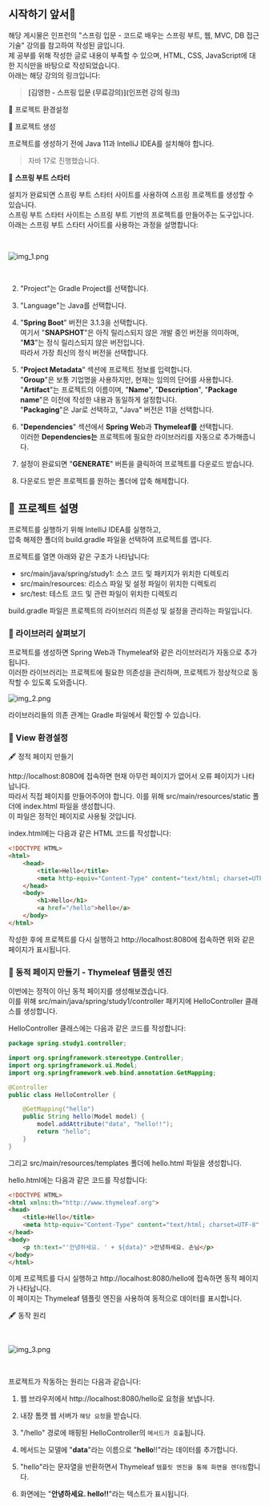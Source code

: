 [//]: # (<🍃😕📃📁📗🖋️)


## 시작하기 앞서🍃

해당 게시물은 인프런의 "스프링 입문 - 코드로 배우는 스프링 부트, 웹, MVC, DB 접근 기술" 강의를 참고하여 작성된 글입니다.   
제 공부를 위해 작성한 글로 내용이 부족할 수 있으며, HTML, CSS, JavaScript에 대한 지식만을 바탕으로 작성되었습니다.   
아래는 해당 강의의 링크입니다:

> **[김영한 - 스프링 입문 (무료강의)](인프런 강의 링크)**

📖 프로젝트 환경설정

📒 프로젝트 생성

프로젝트를 생성하기 전에 Java 11과 IntelliJ IDEA를 설치해야 합니다.
> 자바 17로 진행했습니다.

🍃 **스프링 부트 스타터**

설치가 완료되면 스프링 부트 스타터 사이트를 사용하여 스프링 프로젝트를 생성할 수 있습니다.   
스프링 부트 스타터 사이트는 스프링 부트 기반의 프로젝트를 만들어주는 도구입니다.   
아래는 스프링 부트 스타터 사이트를 사용하는 과정을 설명합니다:

<br/>

![img_1.png](img_1.png)

<br/>


2. "Project"는 Gradle Project를 선택합니다.

3. "Language"는 Java를 선택합니다.


4. "**Spring Boot**" 버전은 3.1.3을 선택합니다.   
여기서 "**SNAPSHOT**"은 아직 릴리스되지 않은 개발 중인 버전을 의미하며, "**M3**"는 정식 릴리스되지 않은 버전입니다.   
따라서 가장 최신의 정식 버전을 선택합니다.


5. "**Project Metadata**" 섹션에 프로젝트 정보를 입력합니다.   
"**Group**"은 보통 기업명을 사용하지만, 현재는 임의의 단어를 사용합니다.    
"**Artifact**"는 프로젝트의 이름이며, "**Name**", "**Description**", "**Package name**"은 이전에 작성한 내용과 동일하게 설정합니다.    
"**Packaging**"은 Jar로 선택하고, "Java" 버전은 11을 선택합니다.


6. "**Dependencies**" 섹션에서 **Spring We**b과 **Thymeleaf를** 선택합니다.   
이러한 **Dependencies는** 프로젝트에 필요한 라이브러리를 자동으로 추가해줍니다.


7. 설정이 완료되면 "**GENERATE**" 버튼을 클릭하여 프로젝트를 다운로드 받습니다.

8. 다운로드 받은 프로젝트를 원하는 폴더에 압축 해제합니다.

## 🍃️ 프로젝트 설명

프로젝트를 실행하기 위해 IntelliJ IDEA를 실행하고,    
압축 해제한 폴더의 build.gradle 파일을 선택하여 프로젝트를 엽니다.

프로젝트를 열면 아래와 같은 구조가 나타납니다:

- src/main/java/spring/study1: 소스 코드 및 패키지가 위치한 디렉토리
- src/main/resources: 리소스 파일 및 설정 파일이 위치한 디렉토리
- src/test: 테스트 코드 및 관련 파일이 위치한 디렉토리

build.gradle 파일은 프로젝트의 라이브러리 의존성 및 설정을 관리하는 파일입니다.

### 🍃️ 라이브러리 살펴보기 

프로젝트를 생성하면 Spring Web과 Thymeleaf와 같은 라이브러리가 자동으로 추가됩니다.   
이러한 라이브러리는 프로젝트에 필요한 의존성을 관리하며, 프로젝트가 정상적으로 동작할 수 있도록 도와줍니다.

![img_2.png](img_2.png)

라이브러리들의 의존 관계는 Gradle 파일에서 확인할 수 있습니다.

### 🍃️ View 환경설정

🖋️ 정적 페이지 만들기

http://localhost:8080에 접속하면 현재 아무런 페이지가 없어서 오류 페이지가 나타납니다.   
따라서 직접 페이지를 만들어주어야 합니다. 이를 위해 src/main/resources/static 폴더에 index.html 파일을 생성합니다.   
이 파일은 정적인 페이지로 사용될 것입니다.

index.html에는 다음과 같은 HTML 코드를 작성합니다:

```html
<!DOCTYPE HTML>
<html>
    <head>
        <title>Hello</title>
        <meta http-equiv="Content-Type" content="text/html; charset=UTF-8" />
    </head>
    <body>
        <h1>Hello</h1>
        <a href="/hello">hello</a>
    </body>
</html>
```

작성한 후에 프로젝트를 다시 실행하고 http://localhost:8080에 접속하면 위와 같은 페이지가 표시됩니다.

### 🍃️ 동적 페이지 만들기 - Thymeleaf 템플릿 엔진

이번에는 정적이 아닌 동적 페이지를 생성해보겠습니다.   
이를 위해 src/main/java/spring/study1/controller 패키지에 HelloController 클래스를 생성합니다.

HelloController 클래스에는 다음과 같은 코드를 작성합니다:

```java
package spring.study1.controller;

import org.springframework.stereotype.Controller;
import org.springframework.ui.Model;
import org.springframework.web.bind.annotation.GetMapping;

@Controller
public class HelloController {

    @GetMapping("hello")
    public String hello(Model model) {
        model.addAttribute("data", "hello!!");
        return "hello";
    }
}
```

그리고 src/main/resources/templates 폴더에 hello.html 파일을 생성합니다.

hello.html에는 다음과 같은 코드를 작성합니다:

```html
<!DOCTYPE HTML>
<html xmlns:th="http://www.thymeleaf.org">
<head>
    <title>Hello</title>
    <meta http-equiv="Content-Type" content="text/html; charset=UTF-8" />
</head>
<body>
    <p th:text="'안녕하세요. ' + ${data}" >안녕하세요. 손님</p>
</body>
</html>
```

이제 프로젝트를 다시 실행하고 http://localhost:8080/hello에 접속하면 동적 페이지가 나타납니다.    
이 페이지는 Thymeleaf 템플릿 엔진을 사용하여 동적으로 데이터를 표시합니다.

🖋️ 동작 원리

<br/>

![img_3.png](img_3.png)


<br/>


프로젝트가 작동하는 원리는 다음과 같습니다:

1. 웹 브라우저에서 http://localhost:8080/hello로 요청을 보냅니다.

2. 내장 톰캣 웹 서버가 `해당 요청`을 받습니다.

3. "/hello" 경로에 매핑된 HelloController의 `메서드가 호출`됩니다.

4. 메서드는 모델에 "**data**"라는 이름으로 "**hello**!!"라는 데이터를 추가합니다.

5. "hello"라는 문자열을 반환하면서 Thymeleaf `템플릿 엔진을 통해 화면을 렌더링`합니다.

6. 화면에는 "**안녕하세요. hello!!**"라는 텍스트가 표시됩니다.
